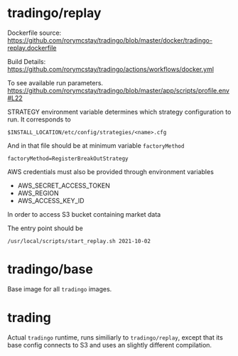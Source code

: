 # tradingo/replay

Dockerfile source: https://github.com/rorymcstay/tradingo/blob/master/docker/tradingo-replay.dockerfile

Build Details: https://github.com/rorymcstay/tradingo/actions/workflows/docker.yml

To see available run parameters. https://github.com/rorymcstay/tradingo/blob/master/app/scripts/profile.env#L22

STRATEGY environment variable determines which strategy configuration to run. It corresponds to

```
$INSTALL_LOCATION/etc/config/strategies/<name>.cfg
```

And in that file should be at minimum variable `factoryMethod`

```
factoryMethod=RegisterBreakOutStrategy
```

AWS credentials must also be provided through environment variables

- AWS_SECRET_ACCESS_TOKEN
- AWS_REGION
- AWS_ACCESS_KEY_ID

In order to access S3 bucket containing market data

The entry point should be

```
/usr/local/scripts/start_replay.sh 2021-10-02
```

# tradingo/base

Base image for all `tradingo` images. 

# trading

Actual `tradingo` runtime, runs similiarly to `tradingo/replay`, except that its base config connects to S3
and uses an slightly different compilation.

